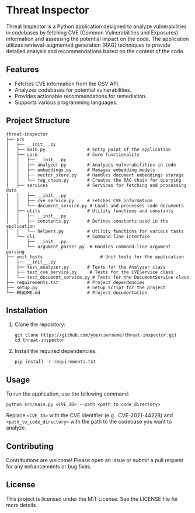 # Threat Inspector

Threat Inspector is a Python application designed to analyze vulnerabilities in codebases by fetching CVE (Common Vulnerabilities and Exposures) information and assessing the potential impact on the code. The application utilizes retrieval-augmented generation (RAG) techniques to provide detailed analysis and recommendations based on the context of the code.

## Features

- Fetches CVE information from the OSV API.
- Analyzes codebases for potential vulnerabilities.
- Provides actionable recommendations for remediation.
- Supports various programming languages.

## Project Structure

```
threat-inspector
├── src
│   ├── __init__.py
│   ├── main.py                # Entry point of the application
│   ├── core                   # Core functionality
│   │   ├── __init__.py
│   │   ├── analyzer.py        # Analyzes vulnerabilities in code
│   │   ├── embeddings.py      # Manages embedding models
│   │   ├── vector_store.py    # Handles document embeddings storage
│   │   └── rag_chain.py       # Creates the RAG chain for querying
│   ├── services               # Services for fetching and processing data
│   │   ├── __init__.py
│   │   ├── cve_service.py     # Fetches CVE information
│   │   └── document_service.py # Loads and processes code documents
│   ├── utils                  # Utility functions and constants
│   │   ├── __init__.py
│   │   ├── constants.py       # Defines constants used in the application
│   │   └── helpers.py         # Utility functions for various tasks
│   └── cli                    # Command-line interface
│       ├── __init__.py
│       └── argument_parser.py  # Handles command-line argument parsing
├── unit_tests                      # Unit tests for the application
│   ├── __init__.py
│   ├── test_analyzer.py       # Tests for the Analyzer class
│   ├── test_cve_service.py     # Tests for the CVEService class
│   └── test_document_service.py # Tests for the DocumentService class
├── requirements.txt           # Project dependencies
├── setup.py                   # Setup script for the project
└── README.md                  # Project documentation
```

## Installation

1. Clone the repository:
   ```
   git clone https://github.com/yourusername/threat-inspector.git
   cd threat-inspector
   ```

2. Install the required dependencies:
   ```
   pip install -r requirements.txt
   ```

## Usage

To run the application, use the following command:

```
python src/main.py <CVE_ID> --path <path_to_code_directory>
```

Replace `<CVE_ID>` with the CVE identifier (e.g., CVE-2021-44228) and `<path_to_code_directory>` with the path to the codebase you want to analyze.

## Contributing

Contributions are welcome! Please open an issue or submit a pull request for any enhancements or bug fixes.

## License

This project is licensed under the MIT License. See the LICENSE file for more details.